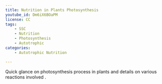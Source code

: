```yaml
---
title: Nutrition in Plants Photosynthesis
youtube_id: Dm6iX6BOaPM
license: CC
tags:
    - SSC
    - Nutrition
    - Photosynthesis
    - Autotrophic
categories:
    - Autotrophic Nutrition

---
```

Quick glance on photosynthesis process in plants and details on various reactions involved .
